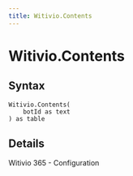 ```yaml
---
title: Witivio.Contents
---
```


# Witivio.Contents



## Syntax

```powerquery
Witivio.Contents(
    botId as text
) as table
```


## Details

Witivio 365 - Configuration


